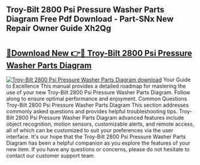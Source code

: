## Troy-Bilt 2800 Psi Pressure Washer Parts Diagram Free Pdf Download - Part-SNx New Repair Owner Guide Xh2Qg

# <h2><a href="http://dfmsv88.blite.top/?on=Troy-Bilt+2800+Psi+Pressure+Washer+Parts+Diagram">🔗Download New 👉🔴 Troy-Bilt 2800 Psi Pressure Washer Parts Diagram</a></h2>

[![Troy-Bilt 2800 Psi Pressure Washer Parts Diagram download](https://i.imgur.com/lujVjoI.png)](http://dfmsv88.blite.top/?on=Troy-Bilt+2800+Psi+Pressure+Washer+Parts+Diagram)
Your Guide to Excellence This manual provides a detailed roadmap for mastering the use of your new Troy-Bilt 2800 Psi Pressure Washer Parts Diagram. Follow along to ensure optimal performance and enjoyment. Common Questions Troy-Bilt 2800 Psi Pressure Washer Parts Diagram This section addresses commonly asked questions and provides helpful troubleshooting tips. Troy-Bilt 2800 Psi Pressure Washer Parts Diagram advanced features include object recognition, motion sensors, customizable alerts, and remote access, all of which can be customized to suit your preferences via the user interface. It's our hope that the Troy-Bilt 2800 Psi Pressure Washer Parts Diagram has been a helpful companion as you explore the features of your new item. If you have any questions or concerns, please do not hesitate to contact our customer support team.
